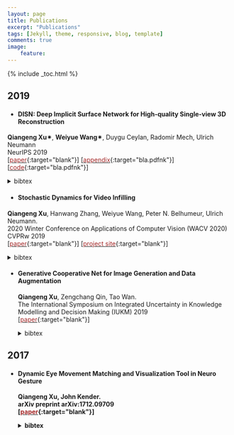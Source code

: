 ```yaml
---
layout: page
title: Publications
excerpt: "Publications"
tags: [Jekyll, theme, responsive, blog, template]
comments: true
image: 
    feature: 
---
```


{% include _toc.html %}

## 2019

* #### DISN: Deep Implicit Surface Network for High-quality Single-view 3D Reconstruction  
<b>Qiangeng Xu&#10036;</b>, <b>Weiyue Wang&#10036;</b>, Duygu Ceylan, Radomir Mech, Ulrich Neumann    
NeurIPS 2019   
\[[<font color="brown">paper</font>](https://arxiv.org/abs/1905.10711){:target="blank"}\] \[[<font color="brown">appendix</font>](http://www-scf.usc.edu/~weiyuewa/papers/neurips_2019_supp.pdf){:target="bla.pdfnk"}\] \[[<font color="brown">code</font>](https://github.com/Xharlie/DISN){:target="bla.pdfnk"}\]
  <details> <summary>bibtex</summary>   
      
      @inProceedings{xu2019disn, 

      <b> title={DISN: Deep Implicit Surface Network for High-quality Single-view 3D Reconstruction},

      <b> author={Xu, Qiangeng and Wang, Weiyue and Ceylan, Duygu and Mech, Radomir and Neumann, Ulrich},

      <b> booktitle={NeurIPS},

      <b> year={2019}

      }
  </details>

* #### Stochastic Dynamics for Video Infilling  
 <b>Qiangeng Xu</b>, Hanwang Zhang, Weiyue Wang, Peter N. Belhumeur, Ulrich Neumann.  
  2020 Winter Conference on Applications of Computer Vision (WACV 2020)	
  CVPRw 2019  
\[[<font color="brown">paper</font>](https://arxiv.org/abs/1809.00263){:target="blank"}\] \[[<font color="brown">project site</font>](../projects/project_sites/SDVI/video_results.html){:target="blank"}\] 
  <details> <summary>bibtex</summary>
      
      @inProceedings{xu2020sdvi, 

      <b> title={Stochastic Dynamics for Video Infilling},

      <b> author={Qiangeng Xu, Hanwang Zhang, Weiyue Wang, Peter N. Belhumeur, Ulrich Neumann},

      <b> booktitle={WACV2020},

      <b> year={2020}

      } 
  </details>


* #### Generative Cooperative Net for Image Generation and Data Augmentation  
  <b>Qiangeng Xu</b>, Zengchang Qin, Tao Wan.   
  The International Symposium on Integrated Uncertainty in Knowledge Modelling and Decision Making (IUKM) 2019  
\[[<font color="brown">paper</font>](https://arxiv.org/abs/1705.02887){:target="blank"}\] 
  <details> <summary>bibtex</summary>
        
    @inproceedings{xu2019generative,
    
    <b> title={Generative cooperative net for image generation and data augmentation},
      
    <b> author={Xu, Qiangeng and Qin, Zengchang and Wan, Tao},
      
    <b> booktitle={International Symposium on Integrated Uncertainty in Knowledge Modelling and Decision Making},
      
    <b> pages={284--294},
      
    <b> year={2019},
      
    <b> organization={Springer}
      
    }
  </details>
  
## 2017

* #### Dynamic Eye Movement Matching and Visualization Tool in Neuro Gesture  
  <b>Qiangeng Xu</b>, John Kender.   
  arXiv preprint arXiv:1712.09709  
\[[<font color="brown">paper</font>](https://arxiv.org/abs/1712.09709){:target="blank"}\] 
  <details> <summary>bibtex</summary>
        
    ```
    @misc{xu2017report,
        title={Report: Dynamic Eye Movement Matching and Visualization Tool in Neuro Gesture},
        author={Qiangeng Xu and John Kender},
        year={2017},
        eprint={1712.09709},
        archivePrefix={arXiv},
        primaryClass={cs.NE}
    }
    ```
  </details>
